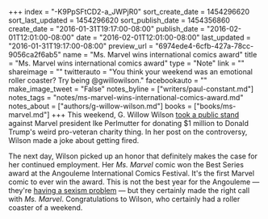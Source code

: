 +++
index = "-K9PpSFtCD2-a_JWPjR0"
sort_create_date = 1454296620
sort_last_updated = 1454296620
sort_publish_date = 1454356860
create_date = "2016-01-31T19:17:00-08:00"
publish_date = "2016-02-01T12:01:00-08:00"
date = "2016-02-01T12:01:00-08:00"
last_updated = "2016-01-31T19:17:00-08:00"
preview_url = "6974ede4-6cfb-427a-78cc-9056ca2f6ab5"
name = "Ms. Marvel wins international comics award"
title = "Ms. Marvel wins international comics award"
type = "Note"
link = ""
shareimage = ""
twitterauto = "You think your weekend was an emotional roller coaster? Try being @gwillowilson."
facebookauto = ""
make_image_tweet = "False"
notes_byline = ["writers/paul-constant.md"]
notes_tags = "notes/ms-marvel-wins-international-comics-award.md"
notes_about = ["authors/g-willow-wilson.md"]
books = ["books/ms-marvel.md"]
+++
This weekend, G. Willow Wilson [took a public stand](http://seattlereviewofbooks.com/notes/2016/01/30/g-willow-wilson-on-commercial-art-ethics-and-donald-trump/) against Marvel president Ike Perlmutter for donating $1 million to Donald Trump's weird pro-veteran charity thing. In her post on the controversy, Wilson made a joke about getting fired. 

The next day, Wilson picked up an honor that definitely makes the case for her continued employment. Her *Ms. Marvel* comic won the Best Series award at the Angouleme International Comics Festival. It's the first Marvel comic to ever win the award. This is not the best year for the Angouleme — they're [having a sexism problem](http://seattlereviewofbooks.com/notes/2016/01/06/fantagraphics-author-withdraws-name-from-sexist-award-long-list/) — but they certainly made the right call with *Ms. Marvel*. Congratulations to Wilson, who certainly had a roller coaster of a weekend.